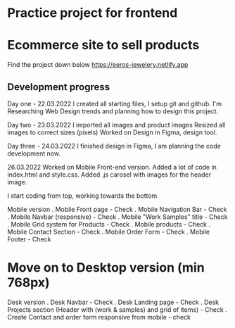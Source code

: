 # Practice project for frontend

# Ecommerce site to sell products

Find the project down below
https://eeros-jewelery.netlify.app

## Development progress

Day one - 22.03.2022
I created all starting files, I setup git and github.
I'm Researching Web Design trends and planning how to design this project.

Day two - 23.03.2022
I imported all images and product images
Resized all images to correct sizes (pixels)
Worked on Design in Figma, design tool.

Day three - 24.03.2022
I finished design in Figma, I am planning the code development now.

26.03.2022
Worked on Mobile Front-end version. Added a lot of code in index.html and style.css.
Added .js carosel with images for the header image.

I start coding from top, working towards the bottom

Mobile version 
. Mobile Front page - Check
. Mobile Navigation Bar - Check
. Mobile Navbar (responsive) - Check
. Mobile "Work Samples" title - Check
. Mobile Grid system for Products - Check
. Mobile products - Check
. Mobile Contact Section - Check
. Mobile Order Form - Check
. Mobile Footer - Check

# Move on to Desktop version (min 768px)

 Desk version
. Desk Navbar - Check
. Desk Landing page - Check
. Desk Projects section (Header with (work & samples) and grid of items) - Check
. Create Contact and order form responsive from mobile - check
